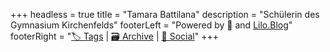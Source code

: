 +++
headless = true
title = "Tamara Battilana"
description = "Schülerin des Gymnasium Kirchenfelds"
footerLeft = "Powered by 💛 and [Lilo.Blog](https://www.lilo.blog)"
footerRight = "[🏷️ Tags](/tags/) | [🗃️ Archive](/posts/) | [📣 Social](https://www.lilo.blog)"
+++
